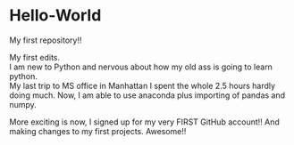 # Hello-World
My first repository!!

My first edits.  
I am new to Python and nervous about how my old ass is going to learn python.  
My last trip to MS office in Manhattan I spent the whole 2.5 hours hardly doing much.
Now, I am able to use anaconda plus importing of pandas and numpy.  

More exciting is now, I signed up for my very FIRST GitHub account!!
And making changes to my first projects.
Awesome!!


